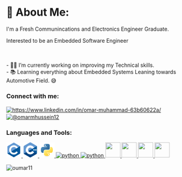 # 💫 About Me:
I'm a Fresh Communincations and Electronics Engineer Graduate.
<p align="left"> Interested to be an Embedded Software Engineer</p> <br><br>- 👨‍💻 I’m currently working on improving my Technical skills.<br>- 📚 Learning everything about Embedded Systems Leaning towards Automotive Field. 😅


<h3 align="left">Connect with me:</h3>
<p align="left">
<a href="https://linkedin.com/in/omar-muhammad-63b60622a/" target="blank"><img align="center" src="https://raw.githubusercontent.com/rahuldkjain/github-profile-readme-generator/master/src/images/icons/Social/linked-in-alt.svg" alt="https://www.linkedin.com/in/omar-muhammad-63b60622a/" height="30" width="40" /></a>
<a href="https://www.hackerrank.com/omarmhussein12" target="blank"><img align="center" src="https://raw.githubusercontent.com/rahuldkjain/github-profile-readme-generator/master/src/images/icons/Social/hackerrank.svg" alt="@omarmhussein12" height="30" width="40" /></a>


</p>

<h3 align="left">Languages and Tools:</h3>
<p align="left"> <a href="https://www.cprogramming.com/" target="_blank" rel="noreferrer"> <img src="https://raw.githubusercontent.com/devicons/devicon/master/icons/c/c-original.svg" alt="c" width="40" height="40"/> </a> <a href="https://www.w3schools.com/cpp/" target="_blank" rel="noreferrer"> <img src="https://raw.githubusercontent.com/devicons/devicon/master/icons/cplusplus/cplusplus-original.svg" alt="cplusplus" width="40" height="40"/> </a> <a href="https://www.python.org" target="_blank" rel="noreferrer"> <img src="https://raw.githubusercontent.com/devicons/devicon/master/icons/python/python-original.svg" alt="python" width="40" height="40"/> 
<img src="https://user-images.githubusercontent.com/11943860/46922529-b28cdc80-cfe0-11e8-9aec-0091161d3599.png" alt="python" width="40" height="40"/> 
<img src="https://icons-for-free.com/download-icon-vscode+icons+type+vscode-1324451516618180141_0.svg" alt="python" width="40" height="40"/>
<img src="https://wikiimg.tojsiabtv.com/wikipedia/en/5/5a/Proteus_Design_Suite_Atom_Logo.png" width="40" height="40"/>
<img src="https://www.it.unlv.edu/sites/default/files/styles/250_width/public/sites/default/files/assets/software/logos/atmel_studio.png?itok=bO_6oTM6" width="40" height="40"/>
<img src="https://git-scm.com/images/logos/logomark-white@2x.png" width="40" height="40" />
<img src="https://github.githubassets.com/images/modules/logos_page/GitHub-Mark.png" width="40" height="40" />

</a> </p>


<p><img align="center" src="https://github-readme-stats.vercel.app/api/top-langs?username=oumar11&show_icons=true&locale=en&layout=compact" alt="oumar11" /></p>












<!--
**Oumar11/Oumar11** is a ✨ _special_ ✨ repository because its `README.md` (this file) appears on your GitHub profile.

Here are some ideas to get you started:

- 🔭 I’m currently working on ...
- 🌱 I’m currently learning ...
- 👯 I’m looking to collaborate on ...
- 🤔 I’m looking for help with ...
- 💬 Ask me about ...
- 📫 How to reach me: ...
- 😄 Pronouns: ...
- ⚡ Fun fact: ...
-->
